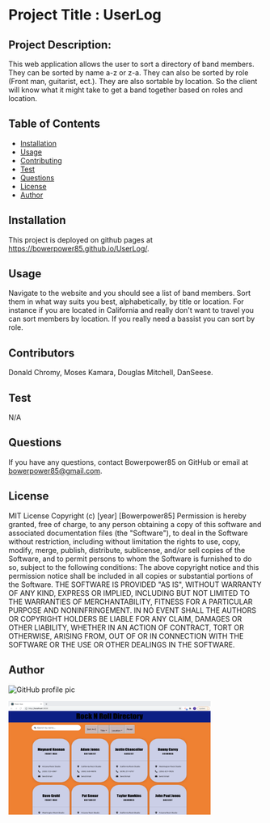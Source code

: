 
  # Project Title : UserLog
  ## Project Description:
  This web application allows the user to sort a directory of band members. They can be sorted by name a-z or z-a. They can also be sorted by role (Front man, guitarist, ect.). They are also sortable by location. So the client will know what it might take to get a band together based on roles and location.
  ## Table of Contents
  * [Installation](#installation)
  * [Usage](#usage)
  * [Contributing](#contributing)
  * [Test](#test)
  * [Questions](#questions)
  * [License](#license)
  * [Author](#Author)
  ## Installation
  This project is deployed on github pages at https://bowerpower85.github.io/UserLog/.
  ## Usage
  Navigate to the website and you should see a list of band members. Sort them in what way suits you best, alphabetically, by title or location. For instance if you are located in California and really don't want to travel you can sort members by location. If you really need a bassist you can sort by role. 
  ## Contributors
  Donald Chromy, Moses Kamara, Douglas Mitchell, DanSeese.
  ## Test
  N/A
  ## Questions
  If you have any questions, contact Bowerpower85 on GitHub or email at bowerpower85@gmail.com.
  ## License
  MIT License 
  Copyright (c) [year] [Bowerpower85]
  Permission is hereby granted, free of charge, to any person obtaining a copy
  of this software and associated documentation files (the "Software"), to deal
  in the Software without restriction, including without limitation the rights
  to use, copy, modify, merge, publish, distribute, sublicense, and/or sell
  copies of the Software, and to permit persons to whom the Software is
  furnished to do so, subject to the following conditions:
  The above copyright notice and this permission notice shall be included in all
  copies or substantial portions of the Software.
  THE SOFTWARE IS PROVIDED "AS IS", WITHOUT WARRANTY OF ANY KIND, EXPRESS OR
  IMPLIED, INCLUDING BUT NOT LIMITED TO THE WARRANTIES OF MERCHANTABILITY,
  FITNESS FOR A PARTICULAR PURPOSE AND NONINFRINGEMENT. IN NO EVENT SHALL THE
  AUTHORS OR COPYRIGHT HOLDERS BE LIABLE FOR ANY CLAIM, DAMAGES OR OTHER
  LIABILITY, WHETHER IN AN ACTION OF CONTRACT, TORT OR OTHERWISE, ARISING FROM,
  OUT OF OR IN CONNECTION WITH THE SOFTWARE OR THE USE OR OTHER DEALINGS IN THE
  SOFTWARE.
  ## Author
  ![GitHub profile pic](https://avatars0.githubusercontent.com/u/56975398?v=4)

  <img src="/public/img/RockDirectory.png" height="225px" width="400px">
